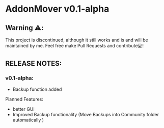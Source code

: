 # AddonMover v0.1-alpha

## Warning ⚠️:
This project is discontinued, although it still works and is and will be maintained by me. Feel free make  Pull Requests and contribute💻!


## RELEASE NOTES:

### v0.1-alpha:
  * Backup function added

  Planned Features:
  * better GUI
  * Improved Backup functionality (Move Backups into Community folder automatically )
